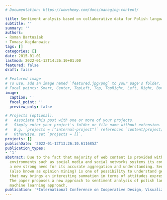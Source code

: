 ```yaml
---
# Documentation: https://wowchemy.com/docs/managing-content/

title: Sentiment analysis based on collaborative data for Polish language
subtitle: ''
summary: ''
authors:
- Roman Bartusiak
- Tomasz Kajdanowicz
tags: []
categories: []
date: 2015-01-01
lastmod: 2022-01-12T14:26:10+01:00
featured: false
draft: false

# Featured image
# To use, add an image named `featured.jpg/png` to your page's folder.
# Focal points: Smart, Center, TopLeft, Top, TopRight, Left, Right, BottomLeft, Bottom, BottomRight.
image:
  caption: ''
  focal_point: ''
  preview_only: false

# Projects (optional).
#   Associate this post with one or more of your projects.
#   Simply enter your project's folder or file name without extension.
#   E.g. `projects = ["internal-project"]` references `content/project/deep-learning/index.md`.
#   Otherwise, set `projects = []`.
projects: []
publishDate: '2022-01-12T13:26:10.611685Z'
publication_types:
- '1'
abstract: Due to the fact that majority of web content is provided within collaborative
  environments such as social media and social networks systems its complexity brings
  a new strong need for its accurate aggregation and understanding. Sentiment analysis
  (also known as opinion mining) is one of possibility to understand generated content
  that may brings an interesting summation in terms of attitudes expressed in texts.
  The paper proposes a new approach to sentiment analysis of polish language using
  machine learning approach.
publication: '*International Conference on Cooperative Design, Visualization and Engineering*'
---
```

